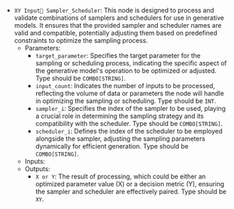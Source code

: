 - `XY Input Sampler_Scheduler`: This node is designed to process and validate combinations of samplers and schedulers for use in generative models. It ensures that the provided sampler and scheduler names are valid and compatible, potentially adjusting them based on predefined constraints to optimize the sampling process.
    - Parameters:
        - `target_parameter`: Specifies the target parameter for the sampling or scheduling process, indicating the specific aspect of the generative model's operation to be optimized or adjusted. Type should be `COMBO[STRING]`.
        - `input_count`: Indicates the number of inputs to be processed, reflecting the volume of data or parameters the node will handle in optimizing the sampling or scheduling. Type should be `INT`.
        - `sampler_i`: Specifies the index of the sampler to be used, playing a crucial role in determining the sampling strategy and its compatibility with the scheduler. Type should be `COMBO[STRING]`.
        - `scheduler_i`: Defines the index of the scheduler to be employed alongside the sampler, adjusting the sampling parameters dynamically for efficient generation. Type should be `COMBO[STRING]`.
    - Inputs:
    - Outputs:
        - `X or Y`: The result of processing, which could be either an optimized parameter value (X) or a decision metric (Y), ensuring the sampler and scheduler are effectively paired. Type should be `XY`.
